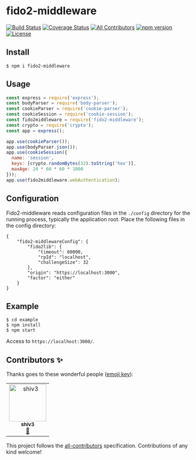 # fido2-middleware
[![Build Status](https://travis-ci.com/kg0r0/fido2-middleware.svg?token=qYr2zD9yqpiRzB1bAgCq&branch=master)](https://travis-ci.com/kg0r0/fido2-middleware) [![Coverage Status](https://coveralls.io/repos/github/kg0r0/fido2-middleware/badge.svg?branch=master)](https://coveralls.io/github/kg0r0/fido2-middleware?branch=master) [![All Contributors](https://img.shields.io/badge/all_contributors-1-orange.svg?style=flat-square)](#contributors) [![npm version](https://badge.fury.io/js/fido2-middleware.svg)](https://badge.fury.io/js/fido2-middleware) [![License](https://img.shields.io/badge/License-Apache%202.0-blue.svg)](https://opensource.org/licenses/Apache-2.0)

## Install
```
$ npm i fido2-middleware
```

## Usage 
```js
const express = require('express');
const bodyParser = require('body-parser');
const cookieParser = require('cookie-parser');
const cookieSession = require('cookie-session');
const fido2middleware = require('fido2-middleware');
const crypto = require('crypto');
const app = express();

app.use(cookieParser());
app.use(bodyParser.json());
app.use(cookieSession({
  name: 'session',
  keys: [crypto.randomBytes(32).toString('hex')],
  maxAge: 24 * 60 * 60 * 1000
}));
app.use(fido2middleware.webAuthentication);


```

## Configuration 
Fido2-middleware reads configuration files in the ``./config`` directory for the running process, typically the application root. 
Place the following files in the config directory:
```
{
    "fido2-middlewareConfig": {
        "fido2lib": {
            "timeout": 60000,
            "rpId": "localhost",
            "challengeSize": 32
        },
        "origin": "https://localhost:3000",
        "factor": "either"
    }
}
```

## Example
```
$ cd example
$ npm install
$ npm start
```
Access to ``https://localhost:3000/``.

## Contributors ✨

Thanks goes to these wonderful people ([emoji key](https://allcontributors.org/docs/en/emoji-key)):

<!-- ALL-CONTRIBUTORS-LIST:START - Do not remove or modify this section -->
<!-- prettier-ignore -->
<table>
  <tr>
    <td align="center"><a href="https://github.com/shiv3"><img src="https://avatars1.githubusercontent.com/u/9666625?v=4" width="100px;" alt="shiv3"/><br /><sub><b>shiv3</b></sub></a><br /><a href="https://github.com/kg0r0/fido2-middleware/commits?author=shiv3" title="Documentation">📖</a></td>
  </tr>
</table>

<!-- ALL-CONTRIBUTORS-LIST:END -->

This project follows the [all-contributors](https://github.com/all-contributors/all-contributors) specification. Contributions of any kind welcome!
